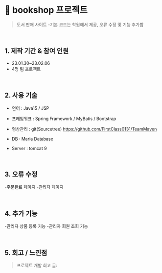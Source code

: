 # :pushpin: bookshop 프로젝트 

>도서 판매 사이트
-기본 코드는 학원에서 제공, 오류 수정 및 기능 추가함

</br>

## 1. 제작 기간 & 참여 인원
- 23.01.30~23.02.06 
- 4명 팀 프로젝트

</br>

## 2. 사용 기술

- 언어 : Java15  / JSP

- 프레임워크 : Spring Framework  /  MyBatis  / Bootstrap

- 형상관리 : git(Sourcetree) https://github.com/FirstClass0131/TeamMaven

- DB : Maria Database

- Server : tomcat 9

</br>

## 3. 오류 수정
-주문완료 페이지
-관리자 페이지

</br>

## 4. 추가 기능
-관리자 상품 등록 기능
-관리자 회원 조회 기능

</br>

## 5. 회고 / 느낀점
>프로젝트 개발 회고 글: 
